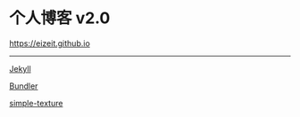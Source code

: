 # 个人博客 v2.0
https://eizeit.github.io

----

[Jekyll](http://jekyllrb.com/)

[Bundler](https://bundler.io/)

[simple-texture](https://github.com/yizeng/jekyll-theme-simple-texture)
